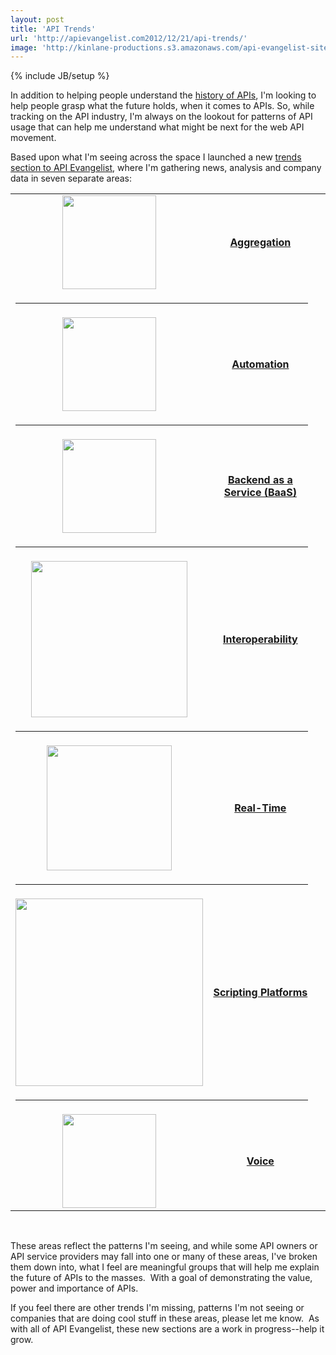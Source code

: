 ```yaml
---
layout: post
title: 'API Trends'
url: 'http://apievangelist.com2012/12/21/api-trends/'
image: 'http://kinlane-productions.s3.amazonaws.com/api-evangelist-site/blog/interoperability-trends.png'
---
```

{% include JB/setup %}
<p>
     In addition to helping people understand the <a href="/history/">history of APIs</a>, I'm looking to help people grasp what the future holds, when it comes to APIs. So, while tracking on the API industry, I'm always on the lookout for patterns of API usage that can help me understand what might be next for the web API movement. 
</p>
<p>
     Based upon what I'm seeing across the space I launched a new <a title="API Trends" href="/trends/">trends section to API Evangelist</a>, where I'm gathering news, analysis and company data in seven separate areas:
</p>
<table cellspacing="2" cellpadding="10" width="90%" align="center">
     <tbody>
          <tr>
               <td width="175" align="center">
                    <img src="https://s3.amazonaws.com/kinlane-productions/api-evangelist/trends/aggregation-trend.png"  width="150" align="center" />
               </td>
               <td align="center">
                    <a href="/trends/aggregation.php"><strong>Aggregation</strong></a>
               </td>
          </tr>
          <tr>
               <td colspan="2">
                    <hr />
               </td>
               <td>
                     
               </td>
          </tr>
          <tr>
               <td width="175" align="center">
                    <img src="https://s3.amazonaws.com/kinlane-productions/api-evangelist/trends/automation-trends.png"  width="150" align="center" />
               </td>
               <td align="center">
                    <a href="/trends/automation.php"><strong>Automation</strong></a>
               </td>
          </tr>
          <tr>
               <td colspan="2">
                    <hr />
               </td>
               <td>
                     
               </td>
          </tr>
          <tr>
               <td width="175" align="center">
                    <img src="https://s3.amazonaws.com/kinlane-productions/api-evangelist/trends/baas-trends.png"  width="150" align="center" />
               </td>
               <td align="center">
                    <a href="/trends/baas.php"><strong>Backend as a Service (BaaS)</strong></a>
               </td>
          </tr>
          <tr>
               <td colspan="2">
                    <hr />
               </td>
               <td>
                     
               </td>
          </tr>
          <tr>
               <td width="175" align="center">
                    <img src="https://s3.amazonaws.com/kinlane-productions/api-evangelist/trends/interoperability-trends.png"  width="250" align="center" />
               </td>
               <td align="center">
                    <a href="/trends/interoperability.php"><strong>Interoperability</strong></a>
               </td>
          </tr>
          <tr>
               <td colspan="2">
                    <hr />
               </td>
               <td>
                     
               </td>
          </tr>
          <tr>
               <td width="175" align="center">
                    <img src="https://s3.amazonaws.com/kinlane-productions/api-evangelist/trends/real-time-2.jpg"  width="200" align="center" />
               </td>
               <td align="center">
                    <a href="/trends/realtime.php"><strong>Real-Time</strong></a>
               </td>
          </tr>
          <tr>
               <td colspan="2">
                    <hr />
               </td>
               <td>
                     
               </td>
          </tr>
          <tr>
               <td width="175" align="center">
                    <img src="https://s3.amazonaws.com/kinlane-productions/api-evangelist/trends/Javascript-Array-4-2.png"  width="300" align="center" />
               </td>
               <td align="center">
                    <a href="/trends/scripting-platforms.php"><strong>Scripting Platforms</strong></a>
               </td>
          </tr>
          <tr>
               <td colspan="2">
                    <hr />
               </td>
               <td>
                     
               </td>
          </tr>
          <tr>
               <td width="175" align="center">
                    <img src="https://s3.amazonaws.com/kinlane-productions/api-evangelist/trends/voice-trends-microphone.jpg"  width="150" align="center" />
               </td>
               <td align="center">
                    <a href="/trends/voice.php"><strong>Voice</strong></a>
               </td>
          </tr>
     </tbody>
</table>
<p>
      
</p>
<p>
     These areas reflect the patterns I'm seeing, and while some API owners or API service providers may fall into one or many of these areas, I've broken them down into, what I feel are meaningful groups that will help me explain the future of APIs to the masses.  With a goal of demonstrating the value, power and importance of APIs.
</p>
<p>
     If you feel there are other trends I'm missing, patterns I'm not seeing or companies that are doing cool stuff in these areas, please let me know.  As with all of API Evangelist, these new sections are a work in progress--help it grow.
</p>
